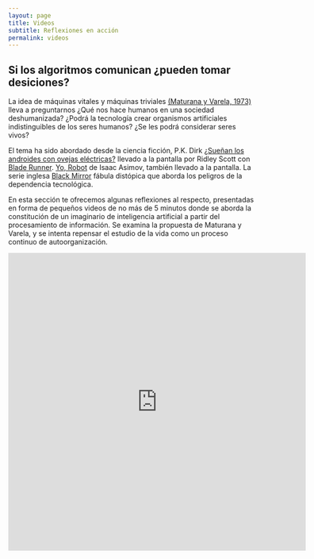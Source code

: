 ```yaml
---
layout: page
title: Videos
subtitle: Reflexiones en acción
permalink: videos
---
```


## Si los algoritmos comunican ¿pueden tomar desiciones?

La idea de máquinas vitales y máquinas triviales [(Maturana y Varela, 1973)](chrome-extension://efaidnbmnnnibpcajpcglclefindmkaj/https://des-juj.infd.edu.ar/sitio/educacion-emocional-2019/upload/De_maquinas_y_Seres_Vivos_-_Maturana.pdf) lleva a preguntarnos ¿Qué nos hace humanos en una sociedad deshumanizada? ¿Podrá la tecnología crear organismos artificiales indistinguibles de los seres humanos? ¿Se les podrá considerar seres vivos?

El tema ha sido abordado desde la ciencia ficción, P.K. Dirk [¿Sueñan los androides con ovejas eléctricas?](chrome-extension://efaidnbmnnnibpcajpcglclefindmkaj/https://www.philosophia.cl/biblioteca/dick/runner.pdf) llevado a la pantalla por Ridley Scott con [Blade Runner](https://es.wikipedia.org/wiki/Blade_Runner). [Yo, Robot](chrome-extension://efaidnbmnnnibpcajpcglclefindmkaj/https://redescol.ilce.edu.mx/20aniversario/componentes/proyec_colab/2005/solaris/redescolar.ilce.edu.mx/redescolar/proyectos/solaris/scifi/yo_robot.pdf) de Isaac Asimov, también llevado a la pantalla. La serie inglesa [Black Mirror](https://www.netflix.com/mx/title/70264888) fábula distópica que aborda los peligros de la dependencia tecnológica.

En esta sección te ofrecemos algunas reflexiones al respecto, presentadas en forma de pequeños videos de no más de 5 minutos donde se aborda la constitución de un imaginario de inteligencia artificial a partir del procesamiento de información. Se examina la propuesta de Maturana y Varela, y se intenta repensar el estudio de la vida como un proceso continuo de autoorganización. 


<iframe
    width="600"
    height="600"
    frameBorder="0"
    src="https://flipgrid.com/+141yexjm?embed=true"
    webkitallowfullscreen
    mozallowfullscreen
    allowfullscreen
    allow="microphone; camera; display-capture"></iframe>
